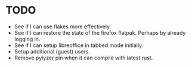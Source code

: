 # TODO
 - See if I can use flakes more effectively.
 - See if I can restore the state of the firefox flatpak. Perhaps by already logging in.
 - See if I can setup libreoffice in tabbed mode initially.
 - Setup additional (guest) users.
 - Remove pylyzer pin when it can compile with latest rust.
